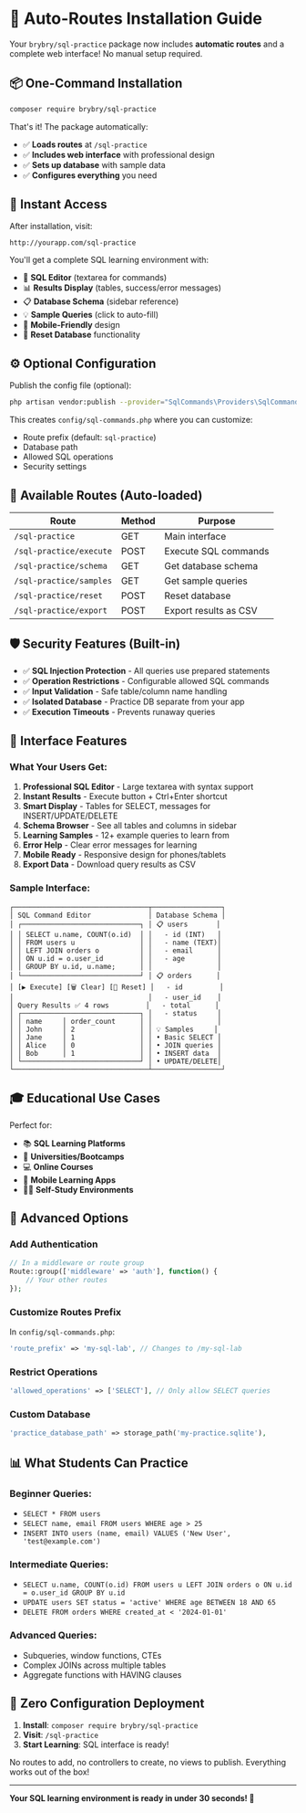 # 🚀 Auto-Routes Installation Guide

Your `brybry/sql-practice` package now includes **automatic routes** and a complete web interface! No manual setup required.

## 📦 One-Command Installation

```bash
composer require brybry/sql-practice
```

That's it! The package automatically:
- ✅ **Loads routes** at `/sql-practice`
- ✅ **Includes web interface** with professional design
- ✅ **Sets up database** with sample data
- ✅ **Configures everything** you need

## 🎯 Instant Access

After installation, visit:
```
http://yourapp.com/sql-practice
```

You'll get a complete SQL learning environment with:
- 📝 **SQL Editor** (textarea for commands)
- 📊 **Results Display** (tables, success/error messages)
- 📋 **Database Schema** (sidebar reference)
- 💡 **Sample Queries** (click to auto-fill)
- 📱 **Mobile-Friendly** design
- 🔄 **Reset Database** functionality

## ⚙️ Optional Configuration

Publish the config file (optional):
```bash
php artisan vendor:publish --provider="SqlCommands\Providers\SqlCommandsServiceProvider" --tag="config"
```

This creates `config/sql-commands.php` where you can customize:
- Route prefix (default: `sql-practice`)
- Database path
- Allowed SQL operations
- Security settings

## 🔐 Available Routes (Auto-loaded)

| Route | Method | Purpose |
|-------|--------|---------|
| `/sql-practice` | GET | Main interface |
| `/sql-practice/execute` | POST | Execute SQL commands |
| `/sql-practice/schema` | GET | Get database schema |
| `/sql-practice/samples` | GET | Get sample queries |
| `/sql-practice/reset` | POST | Reset database |
| `/sql-practice/export` | POST | Export results as CSV |

## 🛡️ Security Features (Built-in)

- ✅ **SQL Injection Protection** - All queries use prepared statements
- ✅ **Operation Restrictions** - Configurable allowed SQL commands  
- ✅ **Input Validation** - Safe table/column name handling
- ✅ **Isolated Database** - Practice DB separate from your app
- ✅ **Execution Timeouts** - Prevents runaway queries

## 📱 Interface Features

### What Your Users Get:
1. **Professional SQL Editor** - Large textarea with syntax support
2. **Instant Results** - Execute button + Ctrl+Enter shortcut
3. **Smart Display** - Tables for SELECT, messages for INSERT/UPDATE/DELETE
4. **Schema Browser** - See all tables and columns in sidebar
5. **Learning Samples** - 12+ example queries to learn from
6. **Error Help** - Clear error messages for learning
7. **Mobile Ready** - Responsive design for phones/tablets
8. **Export Data** - Download query results as CSV

### Sample Interface:
```
┌─────────────────────────────────┬─────────────────┐
│ SQL Command Editor              │ Database Schema │
│ ┌─────────────────────────────┐ │ 📋 users       │
│ │ SELECT u.name, COUNT(o.id)  │ │   - id (INT)   │
│ │ FROM users u                │ │   - name (TEXT)│
│ │ LEFT JOIN orders o          │ │   - email      │
│ │ ON u.id = o.user_id         │ │   - age        │
│ │ GROUP BY u.id, u.name;      │ │                │
│ └─────────────────────────────┘ │ 📋 orders      │
│ [▶️ Execute] [🗑️ Clear] [🔄 Reset] │   - id         │
│                                 │   - user_id    │
│ Query Results ✅ 4 rows         │   - total      │
│ ┌─────────────────────────────┐ │   - status     │
│ │ name     │ order_count      │ │                │
│ │ John     │ 2                │ │ 💡 Samples     │
│ │ Jane     │ 1                │ │ • Basic SELECT │
│ │ Alice    │ 0                │ │ • JOIN queries │
│ │ Bob      │ 1                │ │ • INSERT data  │
│ └─────────────────────────────┘ │ • UPDATE/DELETE│
└─────────────────────────────────┴─────────────────┘
```

## 🎓 Educational Use Cases

Perfect for:
- 📚 **SQL Learning Platforms**
- 🏫 **Universities/Bootcamps**
- 💻 **Online Courses**
- 📱 **Mobile Learning Apps**
- 👨‍🎓 **Self-Study Environments**

## 🔧 Advanced Options

### Add Authentication
```php
// In a middleware or route group
Route::group(['middleware' => 'auth'], function() {
    // Your other routes
});
```

### Customize Routes Prefix
In `config/sql-commands.php`:
```php
'route_prefix' => 'my-sql-lab', // Changes to /my-sql-lab
```

### Restrict Operations
```php
'allowed_operations' => ['SELECT'], // Only allow SELECT queries
```

### Custom Database
```php
'practice_database_path' => storage_path('my-practice.sqlite'),
```

## 📊 What Students Can Practice

### Beginner Queries:
- `SELECT * FROM users`
- `SELECT name, email FROM users WHERE age > 25`
- `INSERT INTO users (name, email) VALUES ('New User', 'test@example.com')`

### Intermediate Queries:
- `SELECT u.name, COUNT(o.id) FROM users u LEFT JOIN orders o ON u.id = o.user_id GROUP BY u.id`
- `UPDATE users SET status = 'active' WHERE age BETWEEN 18 AND 65`
- `DELETE FROM orders WHERE created_at < '2024-01-01'`

### Advanced Queries:
- Subqueries, window functions, CTEs
- Complex JOINs across multiple tables
- Aggregate functions with HAVING clauses

## 🚀 Zero Configuration Deployment

1. **Install**: `composer require brybry/sql-practice`
2. **Visit**: `/sql-practice`
3. **Start Learning**: SQL interface is ready!

No routes to add, no controllers to create, no views to publish. Everything works out of the box!

---

**Your SQL learning environment is ready in under 30 seconds! 🎉**